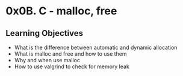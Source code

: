 # 0x0B. C - malloc, free
## Learning Objectives
* What is the difference between automatic and dynamic allocation
* What is malloc and free and how to use them
* Why and when use malloc
* How to use valgrind to check for memory leak
